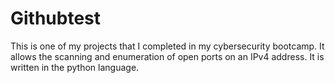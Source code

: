# Githubtest

This is one of my projects that I completed in my cybersecurity bootcamp.  It allows the scanning and enumeration of open ports on an IPv4 address. 
It is written in the python language.
